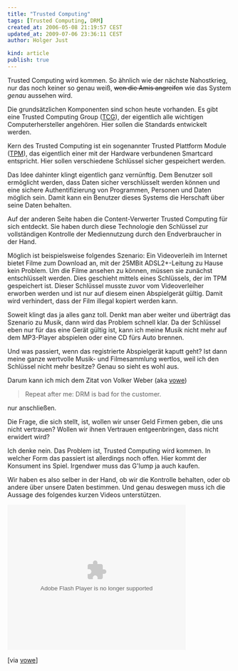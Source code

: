 ```yaml
---
title: "Trusted Computing"
tags: [Trusted Computing, DRM]
created_at: 2006-05-08 21:19:57 CEST
updated_at: 2009-07-06 23:36:11 CEST
author: Holger Just

kind: article
publish: true
---
```


Trusted Computing wird kommen. So ähnlich wie der nächste Nahostkrieg, nur das noch keiner so genau weiß, <del>wen die Amis angreifen</del> wie das System *genau* aussehen wird.

Die grundsätzlichen Komponenten sind schon heute vorhanden. Es gibt eine Trusted Computing Group ([TCG](http://de.wikipedia.org/wiki/Trusted_Computing_Group)), der eigentlich alle wichtigen Computerhersteller angehören. Hier sollen die Standards entwickelt werden.

Kern des Trusted Computing ist ein sogenannter Trusted Plattform Module ([TPM](http://de.wikipedia.org/wiki/Trusted_Platform_Module)), das eigentlich einer mit der Hardware verbundenen Smartcard entspricht. Hier sollen verschiedene Schlüssel sicher gespeichert werden.

Das Idee dahinter klingt eigentlich ganz vernünftig. Dem Benutzer soll ermöglicht werden, dass Daten sicher verschlüsselt werden können und eine sichere Authentifizierung von Programmen, Personen und Daten möglich sein. Damit kann ein Benutzer dieses Systems die Herschaft über seine Daten behalten.

Auf der anderen Seite haben die Content-Verwerter Trusted Computing für sich entdeckt. Sie haben durch diese Technologie den Schlüssel zur vollständigen Kontrolle der Mediennutzung durch den Endverbraucher in der Hand.

Möglich ist beispielsweise folgendes Szenario: Ein Videoverleih im Internet bietet Filme zum Download an, mit der 25MBit ADSL2+-Leitung zu Hause kein Problem. Um die Filme ansehen zu können, müssen sie zunächst entschlüsselt werden. Dies geschieht mittels eines Schlüssels, der im TPM gespeichert ist. Dieser Schlüssel musste zuvor vom Videoverleiher erworben werden und ist nur auf diesem einen Abspielgerät gültig. Damit wird verhindert, dass der Film illegal kopiert werden kann.

Soweit klingt das ja alles ganz toll. Denkt man aber weiter und überträgt das Szenario zu Musik, dann wird das Problem schnell klar. Da der Schlüssel eben nur für das eine Gerät gültig ist, kann ich meine Musik nicht mehr auf dem MP3-Player abspielen oder eine CD fürs Auto brennen.

Und was passiert, wenn das registrierte Abspielgerät kaputt geht? Ist dann meine ganze wertvolle Musik- und Filmesammlung wertlos, weil ich den Schlüssel nicht mehr besitze? Genau so sieht es wohl aus.

Darum kann ich mich dem Zitat von Volker Weber (aka [vowe](http://vowe.net/))

>Repeat after me: DRM is bad for the customer.

nur anschließen.

Die Frage, die sich stellt, ist, wollen wir unser Geld Firmen geben, die uns nicht vertrauen? Wollen wir ihnen Vertrauen entgeenbringen, dass nicht erwidert wird?

Ich denke nein. Das Problem ist, Trusted Computing wird kommen. In welcher Form das passiert ist allerdings noch offen. Hier kommt der Konsument ins Spiel. Irgendwer muss das G'lump ja auch kaufen.

Wir haben es also selber in der Hand, ob wir die Kontrolle behalten, oder ob andere über unsere Daten bestimmen. Und genau deswegen muss ich die Aussage des folgendes kurzen Videos unterstützen.

<embed id="VideoPlayback" src="http://video.google.de/googleplayer.swf?docid=-5115609628556940516&hl=de&fs=true" style="width:400px;height:326px" allowFullScreen="true" allowScriptAccess="always" type="application/x-shockwave-flash" class="center"> </embed>

[via [vowe](http://vowe.net/archives/007234.html)]